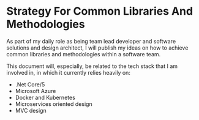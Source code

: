 # Strategy For Common Libraries And Methodologies
As part of my daily role as being team lead developer and software solutions and design architect, I will publish my ideas on how to achieve common libraries and methodologies within a software team.

This document will, especially, be related to the tech stack that I am involved in, in which it currently relies heavily on:
- .Net Core/5
- Microsoft Azure
- Docker and Kubernetes
- Microservices oriented design
- MVC design
